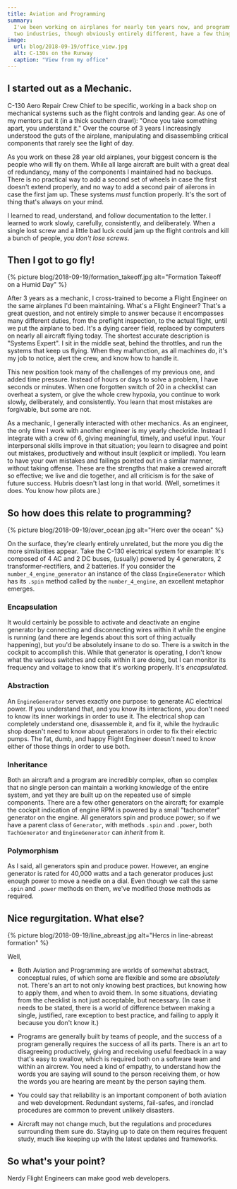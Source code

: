 ```yaml
---
title: Aviation and Programming
summary: 
  I've been working on airplanes for nearly ten years now, and programming in earnest for the past year. These
  two industries, though obviously entirely different, have a few things to learn from each other.
image: 
  url: blog/2018-09-19/office_view.jpg
  alt: C-130s on the Runway
  caption: "View from my office"
---
```


## I started out as a Mechanic.

C-130 Aero Repair Crew Chief to be specific, working in a back shop on mechanical systems such as
the flight controls and landing gear. As one of my mentors put it (in a thick southern drawl): "Once
you take something apart, you understand it." Over the course of 3 years I increasingly understood
the guts of the airplane, manipulating and disassembling critical components that rarely see the
light of day. 

As you work on these 28 year old airplanes, your biggest concern is the people who will fly on
them. While all large aircraft are built with a great deal of redundancy, many of the components I
maintained had no backups. There is no practical way to add a second set of wheels in case the first
doesn't extend properly, and no way to add a second pair of ailerons in case the first jam up. These
systems *must* function properly. It's the sort of thing that's always on your mind.

I learned to read, understand, and follow documentation to the letter. I learned to work slowly,
carefully, consistently, and deliberately. When a single lost screw and a little bad luck could jam
up the flight controls and kill a bunch of people, *you don't lose screws*.

## Then I got to go fly!

{% picture blog/2018-09-19/formation_takeoff.jpg alt="Formation Takeoff on a Humid Day" %}

After 3 years as a mechanic, I cross-trained to become a Flight Engineer on the same airplanes I'd
been maintaining. What's a Flight Engineer? That's a great question, and not entirely simple to
answer because it encompasses many different duties, from the preflight inspection, to the actual
flight, until we put the airplane to bed. It's a dying career field, replaced by computers on nearly
all aircraft flying today. The shortest accurate description is "Systems Expert". I sit in the
middle seat, behind the throttles, and run the systems that keep us flying. When they malfunction,
as all machines do, it's my job to notice, alert the crew, and know how to handle it.

This new position took many of the challenges of my previous one, and added time pressure. Instead
of hours or days to solve a problem, I have seconds or minutes. When one forgotten switch of 20 in a
checklist can overheat a system, or give the whole crew hypoxia, you continue to work slowly,
deliberately, and consistently. You learn that most mistakes are forgivable, but some are not. 

As a mechanic, I generally interacted with other mechanics. As an engineer, the only time I
work with another engineer is my yearly checkride. Instead I integrate with a crew of 6, giving
meaningful, timely, and useful input. Your interpersonal skills improve in that situation; you learn
to disagree and point out mistakes, productively and without insult (explicit or implied). You learn
to have your own mistakes and failings pointed out in a similar manner, without taking offense.
These are the strengths that make a crewed aircraft so effective; we live and die together, and all
criticism is for the sake of future success. Hubris doesn't last long in that world. (Well,
sometimes it does. You know how pilots are.)

## So how does this relate to programming?

{% picture blog/2018-09-19/over_ocean.jpg alt="Herc over the ocean" %}

On the surface, they're clearly entirely unrelated, but the more you dig the more similarities
appear. Take the C-130 electrical system for example: It's composed of 4 AC and 2 DC buses,
(usually) powered by 4 generators, 2 transformer-rectifiers, and 2 batteries. If you consider the
`number_4_engine_generator` an instance of the class `EngineGenerator` which has its `.spin` method called
by the `number_4_engine`, an excellent metaphor emerges.

### Encapsulation

It would certainly be possible to activate and deactivate an engine generator by connecting and
disconnecting wires within it while the engine is running (and there are legends about this sort of
thing actually happening), but you'd be absolutely insane to do so. There is a switch in the cockpit
to accomplish this. While that generator is operating, I don't know what the various switches and
coils within it are doing, but I can monitor its frequency and voltage to know that it's
working properly. It's *encapsulated*. 

### Abstraction

An `EngineGenerator` serves exactly one purpose: to generate AC electrical power.  If you understand
that, and you know its interactions, you don't need to know its inner workings in order to use it.
The electrical shop can completely understand one, disassemble it, and fix it, while the hydraulic
shop doesn't need to know about generators in order to fix their electric pumps. The fat, dumb, and
happy Flight Engineer doesn't need to know either of those things in order to use both.

### Inheritance

Both an aircraft and a program are incredibly complex, often so complex that no single person can
maintain a working knowledge of the entire system, and yet they are built up on the repeated use of
simple components. There are a few other generators on the aircraft; for example the cockpit
indication of engine RPM is powered by a small "tachometer" generator on the engine. All generators
spin and produce power; so if we have a parent class of `Generator`, with methods `.spin` and
`.power`, both `TachGenerator` and `EngineGenerator` can *inherit* from it.

### Polymorphism

As I said, all generators spin and produce power. However, an engine generator is rated for 40,000
watts and a tach generator produces just enough power to move a needle on a dial. Even though we
call the same `.spin` and `.power` methods on them, we've modified those methods as required.

## Nice regurgitation. What else? 

{% picture blog/2018-09-19/line_abreast.jpg alt="Hercs in line-abreast formation" %}

Well, 

* Both Aviation and Programming are worlds of somewhat abstract, conceptual rules, of which some
are flexible and some are *absolutely* not. There's an art to not only knowing best practices, but
knowing how to apply them, and when to avoid them. In some situations, deviating from the checklist
is not just acceptable, but necessary. (In case it needs to be stated, there is a world of
difference between making a single, justified, rare exception to best practice, and failing to apply
it because you don't know it.)

* Programs are generally built by teams of people, and the success of a program generally requires the
success of all its parts. There is an art to disagreeing productively, giving and receiving useful
feedback in a way that's easy to swallow, which is required both on a software team and within an
aircrew. You need a kind of empathy, to understand how the words you are saying will sound
to the person receiving them, or how the words you are hearing are meant by the person saying them.

* You could say that reliability is an important component of both aviation and web development.
Redundant systems, fail-safes, and ironclad procedures are common to prevent unlikely disasters.

* Aircraft may not change much, but the regulations and procedures surrounding them sure do. Staying
up to date on them requires frequent study, much like keeping up with the latest updates and
frameworks. 

## So what's your point?

Nerdy Flight Engineers can make good web developers. 
